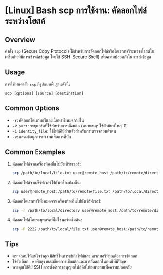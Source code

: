 # [Linux] Bash scp การใช้งาน: คัดลอกไฟล์ระหว่างโฮสต์

## Overview
คำสั่ง `scp` (Secure Copy Protocol) ใช้สำหรับการคัดลอกไฟล์หรือไดเรกทอรีระหว่างโฮสต์ในเครือข่ายที่มีการเข้ารหัสข้อมูล โดยใช้ SSH (Secure Shell) เพื่อความปลอดภัยในการส่งข้อมูล

## Usage
การใช้งานคำสั่ง `scp` มีรูปแบบพื้นฐานดังนี้:
```
scp [options] [source] [destination]
```

## Common Options
- `-r`: คัดลอกไดเรกทอรีและเนื้อหาทั้งหมดภายใน
- `-P port`: ระบุพอร์ตที่ใช้สำหรับการเชื่อมต่อ (หมายเหตุ: ใช้ตัวพิมพ์ใหญ่ P)
- `-i identity_file`: ใช้ไฟล์คีย์ส่วนตัวสำหรับการตรวจสอบตัวตน
- `-v`: แสดงข้อมูลการทำงานเพื่อการดีบัก

## Common Examples
1. คัดลอกไฟล์จากเครื่องท้องถิ่นไปยังเซิร์ฟเวอร์:
   ```bash
   scp /path/to/local/file.txt user@remote_host:/path/to/remote/directory/
   ```

2. คัดลอกไฟล์จากเซิร์ฟเวอร์ไปยังเครื่องท้องถิ่น:
   ```bash
   scp user@remote_host:/path/to/remote/file.txt /path/to/local/directory/
   ```

3. คัดลอกไดเรกทอรีทั้งหมดจากเครื่องท้องถิ่นไปยังเซิร์ฟเวอร์:
   ```bash
   scp -r /path/to/local/directory user@remote_host:/path/to/remote/directory/
   ```

4. คัดลอกไฟล์โดยระบุพอร์ตที่ไม่ใช่พอร์ตเริ่มต้น:
   ```bash
   scp -P 2222 /path/to/local/file.txt user@remote_host:/path/to/remote/directory/
   ```

## Tips
- ตรวจสอบให้แน่ใจว่าคุณมีสิทธิ์ในการเข้าถึงไฟล์และไดเรกทอรีที่คุณต้องการคัดลอก
- ใช้ตัวเลือก `-v` เพื่อดูรายละเอียดการเชื่อมต่อและการคัดลอกในกรณีที่มีปัญหา
- หากคุณใช้คีย์ SSH ควรตั้งค่าการอนุญาตไฟล์คีย์ให้เหมาะสมเพื่อความปลอดภัย